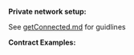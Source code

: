 


**Private network setup:**

See [getConnected.md](https://github.com/4c656554/ether-tink/blob/master/getConnected.md) for guidlines

**Contract Examples:**
